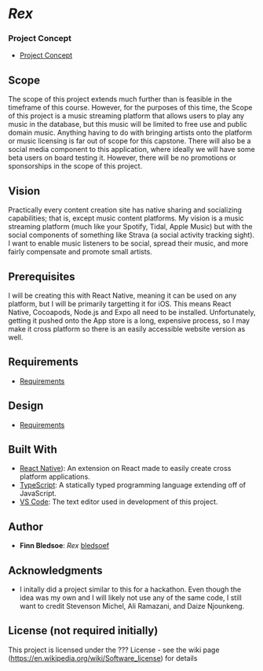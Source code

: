 # *Rex*

### Project Concept
- [Project Concept](https://github.com/CSC493-Computing-Design-Practicum/csc493-cdp-bledsoef/blob/main/concept.md)

## Scope

The scope of this project extends much further than is feasible in the timeframe of this course. However, for the purposes of this time, the Scope of this project is a music streaming platform that allows users to play any music in the database, but this music will be limited to free use and public domain music. Anything having to do with bringing artists onto the platform or music licensing is far out of scope for this capstone. There will also be a social media component to this application, where ideally we will have some beta users on board testing it. However, there will be no promotions or sponsorships in the scope of this project.

## Vision
Practically every content creation site has native sharing and socializing capabilities; that is, except music content platforms. My vision is a music streaming platform (much like your Spotify, Tidal, Apple Music) but with the social components of something like Strava (a social activity tracking sight). I want to enable music listeners to be social, spread their music, and more fairly compensate and promote small artists.

## Prerequisites

I will be creating this with React Native, meaning it can be used on any platform, but I will be primarily targetting it for iOS. This means React Native, Cocoapods, Node.js and Expo all need to be installed. Unfortunately, getting it pushed onto the App store is a long, expensive process, so I may make it cross platform so there is an easily accessible website version as well.

## Requirements
- [Requirements](https://github.com/CSC493-Computing-Design-Practicum/csc493-cdp-bledsoef/blob/main/requirements.md)

## Design
- [Requirements](https://github.com/CSC493-Computing-Design-Practicum/csc493-cdp-bledsoef/blob/main/design.md)

## Built With

- [React Native]([https://reactnative.dev/)): An extension on React made to easily create cross platform applications.
- [TypeScript](https://www.typescriptlang.org/): A statically typed programming language extending off of JavaScript.
- [VS Code](https://code.visualstudio.com/): The text editor used in development of this project.

## Author

- **Finn Bledsoe**: *Rex* [bledsoef]((https://github.com/bledsoef))

## Acknowledgments

- I initally did a project similar to this for a hackathon. Even though the idea was my own and I will likely not use any of the same code, I still want to credit Stevenson Michel, Ali Ramazani, and Daize Njounkeng.

## License (not required initially)

This project is licensed under the ??? License - see the wiki page (https://en.wikipedia.org/wiki/Software_license) for details

